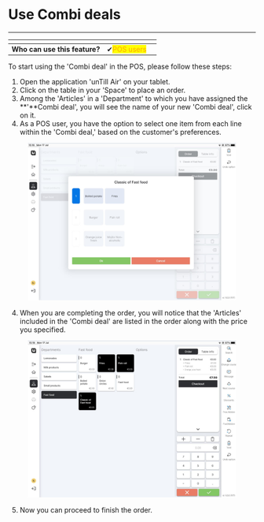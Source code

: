 # Use Combi deals

***

<table data-card-size="large" data-view="cards" data-full-width="false"><thead><tr><th></th><th></th><th></th></tr></thead><tbody><tr><td><strong>Who can use this feature?</strong></td><td><span data-gb-custom-inline data-tag="emoji" data-code="2714">✔</span><mark style="color:orange;">POS users</mark></td><td></td></tr></tbody></table>

To start using the 'Combi deal' in the POS, please follow these steps:

1. Open the application 'unTill Air' on your tablet.
2. Click on the table in your 'Space' to place an order.
3. Among the 'Articles' in a 'Department' to which you have assigned the **'**Combi deal', you will see the name of your new 'Combi deal', click on it.
4. As a POS user, you have the option to select one item from each line within the 'Combi deal,' based on the customer's preferences.

<figure><img src="../../.gitbook/assets/combi2.jpg" alt=""><figcaption></figcaption></figure>

4. When you are completing the order, you will notice that the 'Articles' included in the 'Combi deal' are listed in the order along with the price you specified.

<figure><img src="../../.gitbook/assets/combi3.jpg" alt=""><figcaption></figcaption></figure>

5. Now you can proceed to finish the order.
